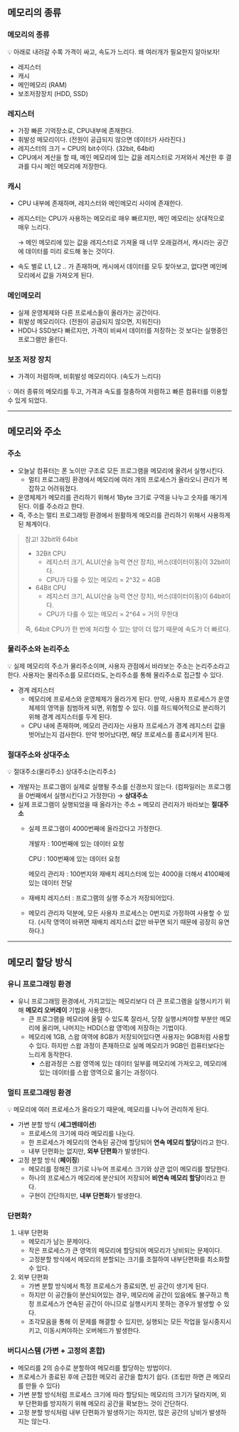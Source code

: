 
## 메모리의 종류

### 메모리의 종류

<aside>
💡 아래로 내려갈 수록 가격이 싸고, 속도가 느리다.
왜 여러개가 필요한지 알아보자!

</aside>

- 레지스터
- 캐시
- 메인메모리 (RAM)
- 보조저장장치 (HDD, SSD)

### 레지스터

- 가장 빠른 기억장소로, CPU내부에 존재한다.
- 휘발성 메모리이다. (전원이 공급되지 않으면 데이터가 사라진다.)
- 레지스터의 크기 = CPU의 bit수이다. (32bit, 64bit)
- CPU에서 계산을 할 때, 메인 메모리에 있는 값을 레지스터로 가져와서 계산한 후 결과를 다시 메인 메모리에 저장한다.

### 캐시

- CPU 내부에 존재하며, 레지스터와 메인메모리 사이에 존재한다.
- 레지스터는 CPU가 사용하는 메모리로 매우 빠르지만, 메인 메모리는 상대적으로 매우 느리다.
    
    → 메인 메모리에 있는 값을 레지스터로 가져올 때 너무 오래걸려서, 캐시라는 공간에 데이터를 미리 로드해 놓는 것이다.
    
- 속도 별로 L1, L2 .. 가 존재하며, 캐시에서 데이터를 모두 찾아보고, 없다면 메인메모리에서 값을 가져오게 된다.

### 메인메모리

- 실제 운영체제와 다른 프로세스들이 올라가는 공간이다.
- 휘발성 메모리이다. (전원이 공급되지 않으면, 지워진다)
- HDD나 SSD보다 빠르지만, 가격이 비싸서 데이터를 저장하는 것 보다는 실행중인 프로그램만 올린다.

### 보조 저장 장치

- 가격이 저렴하며, 비휘발성 메모리이다. (속도가 느리다)

<aside>
💡 여러 종류의 메모리를 두고, 가격과 속도를 절충하여 저렴하고 빠른 컴퓨터를 이용할 수 있게 되었다.

</aside>

---

## 메모리와 주소

### 주소

- 오늘날 컴퓨터는 폰 노이만 구조로 모든 프로그램을 메모리에 올려서 실행시킨다.
    - 멀티 프로그래밍 환경에서 메모리에 여러 개의 프로세스가 올라오니 관리가 복잡하고 어려워졌다.
- 운영체제가 메모리를 관리하기 위해서 1Byte 크기로 구역을 나누고 숫자를 매기게 된다. 이를 주소라고 한다.
- 즉, 주소는 멀티 프로그래밍 환경에서 원활하게 메모리를 관리하기 위해서 사용하게 된 체계이다.

> 참고! 32bit와 64bit
> 
> - 32Bit CPU
>     - 레지스터 크기, ALU(산술 능력 연산 장치), 버스(데이터이동)이 32bit이다.
>     - CPU가 다룰 수 있는 메모리 = 2^32 = 4GB
> - 64Bit CPU
>     - 레지스터 크기, ALU(산술 능력 연산 장치), 버스(데이터이동)이 64bit이다.
>     - CPU가 다룰 수 있는 메모리 = 2^64 = 거의 무한대
> 
> 즉, 64bit CPU가 한 번에 처리할 수 있는 양이 더 많기 때문에 속도가 더 빠르다.
> 

### 물리주소와 논리주소

<aside>
💡 실제 메모리의 주소가 물리주소이며, 사용자 관점에서 바라보는 주소는 논리주소라고 한다.
사용자는 물리주소를 모르더라도, 논리주소를 통해 물리주소로 접근할 수 있다.

</aside>

- 경계 레지스터
    - 메모리에 프로세스와 운영체제가 올라가게 된다. 만약, 사용자 프로세스가 운영체제의 영역을 침범하게 되면, 위험할 수 있다. 이를 하드웨어적으로 분리하기 위해 경계 레지스터를 두게 된다.
    - CPU 내에 존재하며, 메모리 관리자는 사용자 프로세스가 경계 레지스터 값을 벗어났는지 검사한다. 만약 벗어났다면, 해당 프로세스를 종료시키게 된다.

### 절대주소와 상대주소

<aside>
💡 절대주소(물리주소)
상대주소(논리주소)

</aside>

- 개발자는 프로그램이 실제로 실행될 주소를 신경쓰지 않는다. (컴파일러는 프로그램을 0번째에서 실행시킨다고 가정한다) → **상대주소**
- 실제 프로그램이 실행되었을 때 올라가는 주소 = 메모리 관리자가 바라보는 **절대주소**
    - 실제 프로그램이 4000번째에 올라갔다고 가정한다.
        
        개발자 : 100번째에 있는 데이터 요청
        
        CPU : 100번째에 있는 데이터 요청
        
        메모리 관리자 : 100번지와 재배치 레지스터에 있는 4000을 더해서 4100째에 있는 데이터 전달
        
    - 재배치 레지스터 : 프로그램의 실행 주소가 저장되어있다.
    - 메모리 관리자 덕분에, 모든 사용자 프로세스는 0번지로 가정하여 사용할 수 있다. (시작 영역이 바뀌면 재배치 레지스터 값만 바꾸면 되기 때문에 굉장히 유연하다.)

---

## 메모리 할당 방식

### 유니 프로그래밍 환경

- 유니 프로그래밍 환경에서, 가지고있는 메모리보다 더 큰 프로그램을 실행시키기 위해 **메모리 오버레이** 기법을 사용했다.
    - 큰 프로그램을 메모리에 올릴 수 있도록 잘라서, 당장 실행시켜야할 부분만 메모리에 올리며, 나머지는 HDD(스왑 영역)에 저장하는 기법이다.
    - 메모리에 1GB, 스왑 여역에 8GB가 저장되어있다면 사용자는 9GB처럼 사용할 수 있다. 하지만 스왑 과정이 존재하므로 실메 메모리가 9GB인 컴퓨터보다는 느리게 동작한다.
        - 스왑과정은 스왑 영역에 있는 데이터 일부를 메모리에 가져오고, 메모리에 있는 데이터를 스왑 영역으로 옮기는 과정이다.

### 멀티 프로그래밍 환경

<aside>
💡 메모리에 여러 프로세스가 올라오기 때문에, 메모리를 나누어 관리하게 된다.

</aside>

- 가변 분할 방식 (**세그멘테이션**)
    - 프로세스의 크기에 따라 메모리를 나눈다.
    - 한 프로세스가 메모리의 연속된 공간에 할당되어 **연속 메모리 할당**이라고 한다.
    - 내부 단편화는 없지만, **외부 단편화**가 발생한다.
- 고정 분할 방식 (**페이징**)
    - 메모리를 정해진 크기로 나누어 프로세스 크기와 상관 없이 메모리를 할당한다.
    - 하나의 프로세스가 메모리에 분산되어 저장되어 **비연속 메모리 할당**이라고 한다.
    - 구현이 간단하지만, **내부 단편화**가 발생한다.

### 단편화?

1. 내부 단편화
    - 메모리가 남는 문제이다.
    - 작은 프로세스가 큰 영역의 메모리에 할당되어 메모리가 낭비되는 문제이다.
    - 고정분할 방식에서 메모리의 분할되는 크기를 조절하여 내부단편화를 최소화할 수 있다.
2. 외부 단편화
    - 가변 분할 방식에서 특정 프로세스가 종료되면, 빈 공간이 생기게 된다.
    - 하지만 이 공간들이 분산되어있는 경우, 메모리에 공간이 있음에도 불구하고 특정 프로세스가 연속된 공간이 아니므로 실행시키지 못하는 경우가 발생할 수 있다.
    - 조각모음을 통해 이 문제를 해결할 수 있지만, 실행되는 모든 작업을 일시중지시키고, 이동시켜야하는 오버헤드가 발생한다.

### 버디시스템 (가변 + 고정의 혼합)

- 메모리를 2의 승수로 분할하여 메모리를 할당하는 방법이다.
- 프로세스가 종료된 후에 근접한 메모리 공간을 합치기 쉽다. (조립만 하면 큰 메모리를 만들 수 있다)
- 가변 분할 방식처럼 프로세스 크기에 따라 할당되는 메모리의 크기가 달라지며, 외부 단편화를 방지하기 위해 메모리 공간을 확보한느 것이 간단하다.
- 고정 분할 방식처럼 내부 단편화가 발생하기는 하지만, 많은 공간의 낭비가 발생하지는 않는다.
